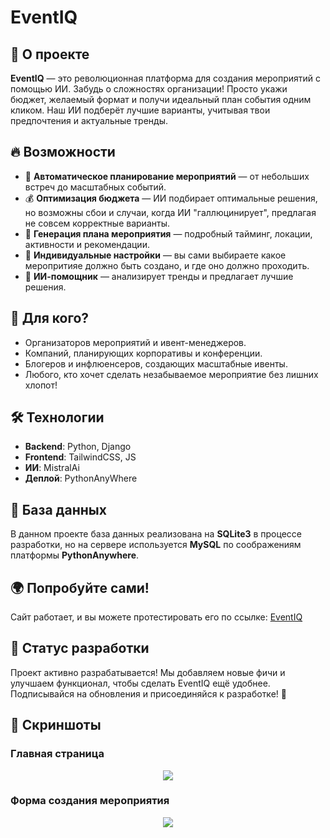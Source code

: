 # EventIQ

## 🚀 О проекте
**EventIQ** — это революционная платформа для создания мероприятий с помощью ИИ. Забудь о сложностях организации! Просто укажи бюджет, желаемый формат и получи идеальный план события одним кликом. Наш ИИ подберёт лучшие варианты, учитывая твои предпочтения и актуальные тренды.  

## 🔥 Возможности
- 📅 **Автоматическое планирование мероприятий** — от небольших встреч до масштабных событий.
- 💰 **Оптимизация бюджета** — ИИ подбирает оптимальные решения, но возможны сбои и случаи, когда ИИ "галлюцинирует", предлагая не совсем корректные варианты.
- 📝 **Генерация плана мероприятия** — подробный тайминг, локации, активности и рекомендации.
- 🎨 **Индивидуальные настройки** — вы сами выбираете какое меропритияе должно быть создано, и где оно должно проходить.
- 🤖 **ИИ-помощник** — анализирует тренды и предлагает лучшие решения.

## 🎯 Для кого?
- Организаторов мероприятий и ивент-менеджеров.
- Компаний, планирующих корпоративы и конференции.
- Блогеров и инфлюенсеров, создающих масштабные ивенты.
- Любого, кто хочет сделать незабываемое мероприятие без лишних хлопот!

## 🛠️ Технологии
- **Backend**: Python, Django
- **Frontend**: TailwindCSS, JS
- **ИИ**: MistralAi 
- **Деплой**: PythonAnyWhere

## 💾 База данных
В данном проекте база данных реализована на **SQLite3** в процессе разработки, но на сервере используется **MySQL** по соображениям платформы **PythonAnywhere**.

## 🌍 Попробуйте сами!
Сайт работает, и вы можете протестировать его по ссылке: [EventIQ](https://tinkert12.pythonanywhere.com/)

## 🚧 Статус разработки
Проект активно разрабатывается! Мы добавляем новые фичи и улучшаем функционал, чтобы сделать EventIQ ещё удобнее. Подписывайся на обновления и присоединяйся к разработке! 🚀

## 📸 Скриншоты

### Главная страница
<p align="center">
  <img src="https://github.com/user-attachments/assets/491671f7-a3ba-4918-921d-8df610b605ee" />
</p>

### Форма создания мероприятия
<p align="center">
  <img src="https://github.com/user-attachments/assets/56ba4b18-3f79-45b9-b0e8-1bef57a063fd" />
</p>


